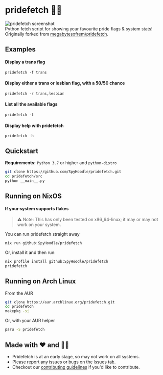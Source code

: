# pridefetch 🏳️‍⚧️

![pridefetch screenshot](https://file.coffee/u/J0dk4lIjU5Wmdu.png)<br>
Python fetch script for showing your favourite pride flags & system stats!<br>
Originally forked from [megabytesofrem/pridefetch](https://github.com/megabytesofrem/pridefetch).<br>

## Examples

#### Display a trans flag

`pridefetch -f trans`

#### Display either a trans or lesbian flag, with a 50/50 chance

`pridefetch -r trans,lesbian`

#### List all the available flags

`pridefetch -l`

#### Display help with pridefetch

`pridefetch -h`

## Quickstart

**Requirements:** `Python 3.7` or higher and `python-distro`
```bash
git clone https://github.com/SpyHoodle/pridefetch.git
cd pridefetch/src
python __main__.py
```

## Running on NixOS
#### If your system supports flakes
> ⚠ Note: This has only been tested on x86_64-linux; it may or may not work on your system.

You can run pridefetch straight away

```bash
nix run github:SpyHoodle/pridefetch
```

Or, install it and then run

```bash
nix profile install github:SpyHoodle/pridefetch
pridefetch
```

## Running on Arch Linux

From the AUR

```bash
git clone https://aur.archlinux.org/pridefetch.git
cd pridefetch
makepkg -si
```

Or, with your AUR helper

```bash
paru -S pridefetch
```

## Made with ❤️ and 🏳️‍⚧️
 - Pridefetch is at an early stage, so may not work on all systems.
 - Please report any issues or bugs on the Issues tab.
 - Checkout our [contributing guidelines](https://github.com/SpyHoodle/pridefetch/blob/master/CONTRIBUTING.md) if you'd like to contribute.
